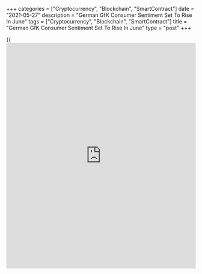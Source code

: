 +++
categories = ["Cryptocurrency", "Blockchain", "SmartContract"]
date = "2021-05-27"
description = "German GfK Consumer Sentiment Set To Rise In June"
tags = ["Cryptocurrency", "Blockchain", "SmartContract"]
title = "German GfK Consumer Sentiment Set To Rise In June"
type = "post"
+++

{{<iframe id="large-banner" src="https://www.bounty.group/#slide=16.0" width="100%" height="600" scrolling="no" style="border: 0px solid rgb(216, 221, 230); border-radius: 3px;">}}

German consumer confidence is set to improve in June underpinned by
robust economic expectations, survey results from the market research
group GfK showed on Thursday.

The forward-looking consumer confidence index rose to -7.0 in June from
revised -8.6 in May. Nonetheless, the reading was weaker than the
economists' forecast of -5.2.

Rolf Bürkl, GfK consumer expert, said "We are leaving the third wave
behind us more and more, the incidences have been falling significantly
for several weeks."

"We are also making great strides in vaccination. As a result, openings
and a departure from strict lockdown are possible," Bürkl added.

The sudden rise in the economic outlook feeds hopes that - with a delay
- consumer sentiment will also benefit more in the second half of the
year and private consumption can recover, the market research group
said.

Currently, the German [economy][1] is being supported primarily by the
positive export development, especially in the trade in goods and
services with China and the USA.

Among three components of the consumer confidence index, economic
expectations surged in May and income expectations rose moderately.
Meanwhile, the propensity to buy declined from April.

After a plus of almost 34 points, the economic expectations indicator
jumped to 41.1 points in May, the highest value in more than three
years.

The income expectations indicator rose 10.2 points to 19.5 points in
May. Compared to last year, the score was up by 25 points.

After three increases in a row, the propensity to buy indicator dropped
7.3 points to 10.0. Despite the openings and relaxations that have been
made or announced so far, a number of consumption [options](https://www.fixpro.org/post/options-liquidity/), especially in
the service sector, are not possible or only possible to a very limited
extent, the survey showed.

For comments and feedback [contact](https://www.playgroundfx.com/contact/): editorial@rtt[news](https://www.letsplayfx.com/blog/forex-news-website/).com

[Economic News][1]

 **What parts of the world are seeing the best (and worst) economic
performances lately? Click[here][2] to check out our [Econ Scorecard][2]
and find out! See up-to-the-moment [ranking](https://www.playgroundfx.com/blog/crypto-exchange-ranking/)s for the best and worst
performers in [GDP][3], [unemployment rate][4], [inflation][5] and much
more.**

   1. www.rtt[news](https://www.letsplayfx.com/blog/forex-news-website/).com/Content/EconomicNews.aspx
   2. www.rtt[news](https://www.letsplayfx.com/blog/forex-news-website/).com/economic-scorecard/world-rank/PPI/highest-performance.aspx
   3. www.rtt[news](https://www.letsplayfx.com/blog/forex-news-website/).com/economic-scorecard/world-rank/GDP/highest-performance.aspx
   4. www.rtt[news](https://www.letsplayfx.com/blog/forex-news-website/).com/economic-scorecard/world-rank/unemployment-rate/lowest-performance.aspx
   5. www.rtt[news](https://www.letsplayfx.com/blog/forex-news-website/).com/economic-scorecard/world-rank/CPI/highest-performance.aspx